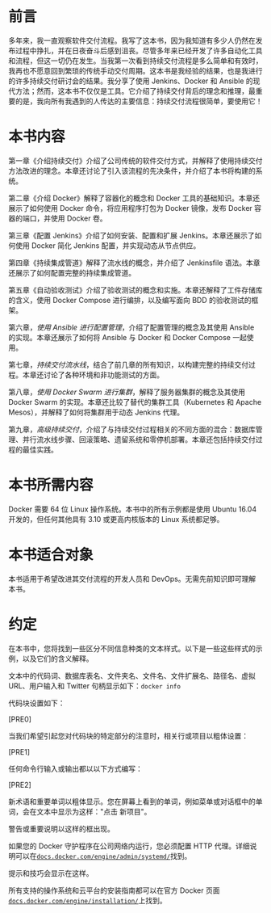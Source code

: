 # 前言

多年来，我一直观察软件交付流程。我写了这本书，因为我知道有多少人仍然在发布过程中挣扎，并在日夜奋斗后感到沮丧。尽管多年来已经开发了许多自动化工具和流程，但这一切仍在发生。当我第一次看到持续交付流程是多么简单和有效时，我再也不愿意回到繁琐的传统手动交付周期。这本书是我经验的结果，也是我进行的许多持续交付研讨会的结果。我分享了使用 Jenkins、Docker 和 Ansible 的现代方法；然而，这本书不仅仅是工具。它介绍了持续交付背后的理念和推理，最重要的是，我向所有我遇到的人传达的主要信息：持续交付流程很简单，要使用它！

# 本书内容

第一章《介绍持续交付》介绍了公司传统的软件交付方式，并解释了使用持续交付方法改进的理念。本章还讨论了引入该流程的先决条件，并介绍了本书将构建的系统。

第二章《介绍 Docker》解释了容器化的概念和 Docker 工具的基础知识。本章还展示了如何使用 Docker 命令，将应用程序打包为 Docker 镜像，发布 Docker 容器的端口，并使用 Docker 卷。

第三章《配置 Jenkins》介绍了如何安装、配置和扩展 Jenkins。本章还展示了如何使用 Docker 简化 Jenkins 配置，并实现动态从节点供应。

第四章《持续集成管道》解释了流水线的概念，并介绍了 Jenkinsfile 语法。本章还展示了如何配置完整的持续集成管道。

第五章《自动验收测试》介绍了验收测试的概念和实施。本章还解释了工件存储库的含义，使用 Docker Compose 进行编排，以及编写面向 BDD 的验收测试的框架。

第六章，*使用 Ansible 进行配置管理*，介绍了配置管理的概念及其使用 Ansible 的实现。本章还展示了如何将 Ansible 与 Docker 和 Docker Compose 一起使用。

第七章，*持续交付流水线*，结合了前几章的所有知识，以构建完整的持续交付过程。本章还讨论了各种环境和非功能测试的方面。

第八章，*使用 Docker Swarm 进行集群*，解释了服务器集群的概念及其使用 Docker Swarm 的实现。本章还比较了替代的集群工具（Kubernetes 和 Apache Mesos），并解释了如何将集群用于动态 Jenkins 代理。

第九章，*高级持续交付*，介绍了与持续交付过程相关的不同方面的混合：数据库管理、并行流水线步骤、回滚策略、遗留系统和零停机部署。本章还包括持续交付过程的最佳实践。

# 本书所需内容

Docker 需要 64 位 Linux 操作系统。本书中的所有示例都是使用 Ubuntu 16.04 开发的，但任何其他具有 3.10 或更高内核版本的 Linux 系统都足够。

# 本书适合对象

本书适用于希望改进其交付流程的开发人员和 DevOps。无需先前知识即可理解本书。

# 约定

在本书中，您将找到一些区分不同信息种类的文本样式。以下是一些这些样式的示例，以及它们的含义解释。

文本中的代码词、数据库表名、文件夹名、文件名、文件扩展名、路径名、虚拟 URL、用户输入和 Twitter 句柄显示如下：`docker info`

代码块设置如下：

[PRE0]

当我们希望引起您对代码块的特定部分的注意时，相关行或项目以粗体设置：

[PRE1]

任何命令行输入或输出都以以下方式编写：

[PRE2]

新术语和重要单词以粗体显示。您在屏幕上看到的单词，例如菜单或对话框中的单词，会在文本中显示为这样："点击 新项目"。

警告或重要说明以这样的框出现。

如果您的 Docker 守护程序在公司网络内运行，您必须配置 HTTP 代理。详细说明可以在[`docs.docker.com/engine/admin/systemd/`](https://docs.docker.com/engine/admin/systemd/)找到。

提示和技巧会显示在这样。

所有支持的操作系统和云平台的安装指南都可以在官方 Docker 页面[`docs.docker.com/engine/installation/`](https://docs.docker.com/engine/installation/)上找到。
